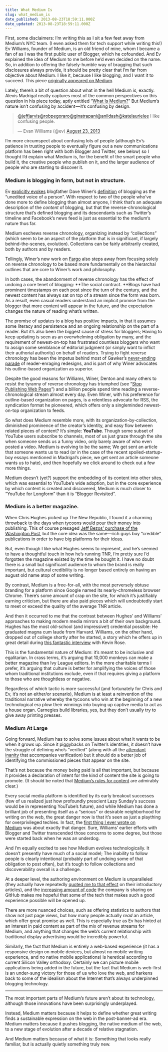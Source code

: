 ```yaml
---
title: What Medium Is
slug: what_medium_is
date_published: 2013-08-23T18:59:11.000Z
date_updated: 2013-08-23T18:59:11.000Z
---
```


First, some disclaimers: I’m writing this as I sit a few feet away from Medium’s NYC team. (I even asked them for tech support while writing this!) Ev Williams, founder of Medium, is an old friend of mine, whom I became a fan of as I was the first public user of Blogger, which he cofounded. And Ev explained the idea of Medium to me before he’d even decided on the name. So, in addition to offering the falsely-humble way of bragging that such disclosures always provide, it should be pretty clear that I’m far from objective about Medium. I like it, because I like blogging, and I want it to succeed. This piece [originally appeared on Medium](https://medium.com/the-web-we-make/b7a98098b342).

Lately, there’s a bit of question about what in the hell Medium *is*, exactly. Alexis Madrigal neatly captures most of the common perspectives on this question in his piece today, aptly entitled “[What Is Medium?](http://www.theatlantic.com/technology/archive/2013/08/what-is-medium/278965/)” But Medium’s nature isn’t confusing by accident — it’s confusing by design.

> [@jeffjarvis](https://twitter.com/jeffjarvis)[@robpegoraro](https://twitter.com/robpegoraro)[@ginatrapani](https://twitter.com/ginatrapani)[@anildash](https://twitter.com/anildash)[@katelaurielee](https://twitter.com/katelaurielee) I like confusing people.
> 
> — Evan Williams (@ev) [August 23, 2013](https://twitter.com/ev/statuses/370737291381059584)

I’m more circumspect about confusing lots of people (although Ev’s patience in trusting people to eventually figure out a new communications platform has been right with both Blogger and Twitter, see below) so I thought I’d explain what Medium is, for the benefit of the smart people who build it, the creative people who publish on it, and the larger audience of people who are starting to discover it.

### Medium is blogging in form, but not in structure.

Ev [explicitly evokes](https://twitter.com/ev/status/370740368582529024) blogfather Dave Winer’s [definition](http://scripting.com/2007/01/01.html#theUneditedVoiceOfAPerson) of blogging as the “unedited voice of a person”. With respect to two of the people who’ve done more to define blogging than almost anyone, I think that’s an adequate description of the *content* of blogging, but that the reverse-chronological structure that’s defined blogging and its descendants such as Twitter’s timeline and Facebook’s news feed is just as essential to the medium’s nature thus far.

Medium eschews reverse chronology, organizing instead by “collections” (which seem to be an aspect of the platform that is in significant, if largely behind-the-scenes, evolution). Collections can be fairly arbitrarily created, both by authors and by readers.

Tellingly, Winer’s new work on [Fargo](http://fargo.io/) also steps away from focusing solely on reverse chronology to be based more fundamentally on the hierarchal outlines that are core to Winer’s work and philosophy.

In both cases, the abandonment of reverse chronology has the effect of undoing a core tenet of blogging: **The social contract. **Blogs have had prominent timestamps on each post since the turn of the century, and the newest content has always sat on top of a stream since the form was born. As a result, even casual readers understand an implicit promise from the blogger that more content will appear in the future, and the expectation changes the nature of reading what’s written.

The promise of updates to a blog has positive impacts, in that it assumes some literacy and persistence and an ongoing relationship on the part of a reader. But it’s also been the biggest cause of stress for bloggers; Having to keep updating is seen as an overwhelming obligation by many, and the requirement of newest-on-top has frustrated countless bloggers who want to assign some semblance of editorial judgment (or simply want to inflict their authorial authority) on behalf of readers. Trying to fight reverse chronology has been the impetus behind most of Gawker’s [never-ending parade](http://gawker.com/yes-this-is-another-gawker-redesign-1148688885) of reader-enraging redesigns, and is part of why Winer advocates his outline-based organization as superior.

Despite the good reasons for Williams, Winer, Denton and many others to resist the tyranny of reverse chronology has triumphed (see “[Stop Publishing Web Pages](http://dashes.com/anil/2012/08/stop-publishing-web-pages.html)”) and a billion people spend time reading a reverse-chronological stream almost every day. Even Winer, with his preference for outline-based organization on pages, is a relentless advocate for RSS, the syndication format he pioneered, which offers only a singleminded newest-on-top organization to feeds.

So what does Medium resemble more, with its organization-by-collection, diminished prominence of the creator’s identity, and easy flow between related pieces of content? It’s simple: **YouTube**. Though some subset of YouTube users subscribe to channels, most of us just graze through the site when someone sends us a funny video, only barely aware of who even posted a video. Medium is evolving to be the same; We get sent an article that someone wants us to read (or in the case of the recent spoiled-startup-boy essays mentioned in Madrigal’s piece, we get sent an article someone wants us to hate), and then hopefully we click around to check out a few more things.

Medium doesn’t (yet?) support the embedding of its content into other sites, which was essential to YouTube’s wide adoption, but in the core experience by which content is created and discovered, Medium is much closer to “YouTube for Longform” than it is “Blogger Revisited”.

### Medium is a better magazine.

When Chris Hughes picked up The New Republic, I found it a charming throwback to the days when tycoons would pour their money into publishing. This of course presaged [Jeff Bezos’ purchase of the Washington Post](https://medium.com/fords-sensorium/6e9e1a7578d1), but the core idea was the same—rich guys buy “credible” publications in order to have big platforms for their ideas.

But, even though I like what Hughes seems to represent, and he’s seemed to have a thoughtful touch in how he’s running TNR, I’m pretty sure I’d forgotten the magazine existed by the time he bought it. I have no doubt there is a small but significant audience to whom the brand is really important, but cultural credibility is no longer based entirely on having an august old name atop of some writing.

By contrast, Medium is a free-for-all, with the most perversely obtuse branding for a platform since Google named its nearly-chromeless browser Chrome. There’s some amount of crap on the site, for which it’s justifiably earning criticism, but there are also paid pieces which will undoubtedly start to meet or exceed the quality of the average TNR article.

And then it occurred to me that the contrast between Hughes’ and Williams’ approaches to making modern media mirrors a bit of their own background. Hughes has the most old-school (and impressive!) credential possible: He graduated magna cum laude from Harvard. Williams, on the other hand, dropped out of college shortly after he started, a story which he offers up in great detail during [this fantastic interview](http://www.youtube.com/watch?v=-q-P5_lMPEk) with Kevin Rose.

This is the fundamental nature of Medium: it’s meant to be inclusive and egalitarian. In crass terms, it’s arguing that 10,000 monkeys can make a better magazine than Ivy League editors. In the more charitable terms I prefer, it’s arguing that culture is better for amplifying the voices of those whom traditional institutions exclude, even if that requires giving a platform to those who are thoughtless or negative.

Regardless of which tactic is more successful (and fortunately for Chris and Ev, it’s not an either/or scenario), Medium is at least a reinvention of the traditional narrative whereby the tycoons who win at the beginning of a new technological era plow their winnings into buying up captive media to act as a house organ. Carnegies build libraries, yes, but they don’t usually try to give away printing presses.

### Medium At Large

Going forward, Medium has to solve some issues about what it wants to be when it grows up. Since it piggybacks on Twitter’s identities, it doesn’t have the struggle of defining who’s “verified” (along with all the [attendant inanity](http://dashes.com/anil/2013/03/what-its-like-being-verified-on-twitter.html) that accompanies verification) but it should do a better job of identifying the commissioned pieces that appear on the site.

That’s not because the money being paid is all that important, but because it provides a declaration of intent for the kind of content the site is going to promote. (It should be noted that [Medium’s rules for content](https://medium.com/medium-the-missing-user-guide/30e5502c4eb4) are admirably clear.)

Every social media platform is identified by its early breakout successes (few of us realized just how profoundly prescient Lazy Sunday’s success would be in representing YouTube’s future), and while Medium has done a brilliant job of presenting itself as a “serious” or desirable neighborhood for writing on the web, the great danger now is that it’s seen as just a plaything for overprivileged techies. In fact, the [first thing I ever wrote on Medium](https://medium.com/i-m-h-o/65fb61abc815) was about exactly that danger. Sure, Williams’ earlier efforts with Blogger and Twitter transcended those concerns to some degree, but those were started back when he was an underdog.

And I’m equally excited to see how Medium evolves technologically. It doesn’t presently have much of a social model; The inability to follow people is clearly intentional (probably part of undoing some of that obligation to post often), but it’s tough to follow collections and discoverability overall is a challenge.

At a deeper level, the authoring environment on Medium is unparalleled (they actually have repeatedly [quoted me to that effect](https://medium.com/about/9e53ca408c48) on their introductory articles), and the [increasing amount of code](https://github.com/Obvious) the company is sharing on GitHub makes me hopeful that some of the tech that makes such a good experience possible will be opened up.

There are more nuanced choices, such as offering statistics to authors that show not just page views, but how many people actually *read* an article, which offer great promise as well. This is especially true as Ev has hinted at an interest in paid content as part of the mix of revenue streams for Medium, and anything that changes the web’s current relationship with traditional display advertising would be incredibly powerful.

Similarly, the fact that Medium is entirely a web-based experience (it has a responsive design on mobile devices, but almost no mobile writing experience, and no native mobile applications) is heretical according to current Silicon Valley orthodoxy. Certainly we can picture mobile applications being added in the future, but the fact that Medium is web-first is an under-sung victory for those of us who love the web, and harkens back to some of the idealism about the Internet that’s always underpinned blogging technology.

---

The most important parts of Medium’s future aren’t about its technology, although those innovations have been surprisingly underplayed.

Instead, Medium matters because it helps to define whether great writing finds a sustainable expression on the web in the post-banner-ad era. Medium matters because it pushes blogging, the native medium of the web, to a new stage of evolution after a decade of relative stagnation.

And Medium matters because of what it is: Something that looks really familiar, but is actually quietly something truly new.
